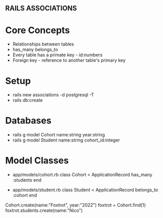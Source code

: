 ## RAILS ASSOCIATIONS

# Core Concepts
- Relationships between tables
- has_many belongs_to
- Every table has a primate key - id:numbers
- Foreign key - reference to another table's primary key

# Setup
- rails new associations -d postgresql -T
- rails db:create

# Databases
- rails g model Cohort name:string year:string
- rails g model Student name:string cohort_id:integer


# Model Classes
- app/models/cohort.rb
    class Cohort < ApplicationRecord
        has_many :students
    end

- app/models/student.rb
class Student < ApplicationRecord
    belongs_to :cohort
end


 Cohort.create(name:"Foxtrot", year:"2022")
 foxtrot = Cohort.find(1)
 foxtrot.students.create(name:"Nico")